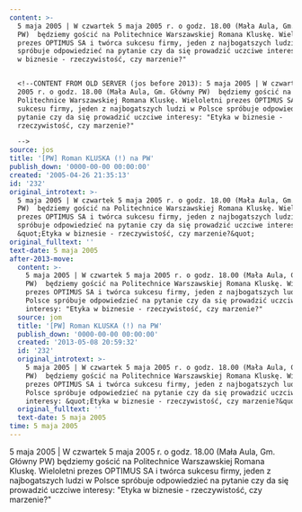 ```yaml
---
content: >-
  5 maja 2005 | W czwartek 5 maja 2005 r. o godz. 18.00 (Mała Aula, Gm. Główny
  PW)  będziemy gościć na Politechnice Warszawskiej Romana Kluskę. Wieloletni
  prezes OPTIMUS SA i twórca sukcesu firmy, jeden z najbogatszych ludzi w Polsce
  spróbuje odpowiedzieć na pytanie czy da się prowadzić uczciwe interesy: "Etyka
  w biznesie - rzeczywistość, czy marzenie?"


  <!--CONTENT FROM OLD SERVER (jos before 2013): 5 maja 2005 | W czwartek 5 maja
  2005 r. o godz. 18.00 (Mała Aula, Gm. Główny PW)  będziemy gościć na
  Politechnice Warszawskiej Romana Kluskę. Wieloletni prezes OPTIMUS SA i twórca
  sukcesu firmy, jeden z najbogatszych ludzi w Polsce spróbuje odpowiedzieć na
  pytanie czy da się prowadzić uczciwe interesy: "Etyka w biznesie -
  rzeczywistość, czy marzenie?"  

  -->
source: jos
title: '[PW] Roman KLUSKA (!) na PW'
publish_down: '0000-00-00 00:00:00'
created: '2005-04-26 21:35:13'
id: '232'
original_introtext: >-
  5 maja 2005 | W czwartek 5 maja 2005 r. o godz. 18.00 (Mała Aula, Gm. Główny
  PW)  będziemy gościć na Politechnice Warszawskiej Romana Kluskę. Wieloletni
  prezes OPTIMUS SA i twórca sukcesu firmy, jeden z najbogatszych ludzi w Polsce
  spróbuje odpowiedzieć na pytanie czy da się prowadzić uczciwe interesy:
  &quot;Etyka w biznesie - rzeczywistość, czy marzenie?&quot;  
original_fulltext: ''
text-date: 5 maja 2005
after-2013-move:
  content: >-
    5 maja 2005 | W czwartek 5 maja 2005 r. o godz. 18.00 (Mała Aula, Gm. Główny
    PW)  będziemy gościć na Politechnice Warszawskiej Romana Kluskę. Wieloletni
    prezes OPTIMUS SA i twórca sukcesu firmy, jeden z najbogatszych ludzi w
    Polsce spróbuje odpowiedzieć na pytanie czy da się prowadzić uczciwe
    interesy: "Etyka w biznesie - rzeczywistość, czy marzenie?"
  source: jom
  title: '[PW] Roman KLUSKA (!) na PW'
  publish_down: '0000-00-00 00:00:00'
  created: '2013-05-08 20:59:32'
  id: '232'
  original_introtext: >-
    5 maja 2005 | W czwartek 5 maja 2005 r. o godz. 18.00 (Mała Aula, Gm. Główny
    PW)  będziemy gościć na Politechnice Warszawskiej Romana Kluskę. Wieloletni
    prezes OPTIMUS SA i twórca sukcesu firmy, jeden z najbogatszych ludzi w
    Polsce spróbuje odpowiedzieć na pytanie czy da się prowadzić uczciwe
    interesy: &quot;Etyka w biznesie - rzeczywistość, czy marzenie?&quot;
  original_fulltext: ''
  text-date: 5 maja 2005
time: 5 maja 2005
---
```

5 maja 2005 | W czwartek 5 maja 2005 r. o godz. 18.00 (Mała Aula, Gm. Główny PW)  będziemy gościć na Politechnice Warszawskiej Romana Kluskę. Wieloletni prezes OPTIMUS SA i twórca sukcesu firmy, jeden z najbogatszych ludzi w Polsce spróbuje odpowiedzieć na pytanie czy da się prowadzić uczciwe interesy: "Etyka w biznesie - rzeczywistość, czy marzenie?"

<!--CONTENT FROM OLD SERVER (jos before 2013): 5 maja 2005 | W czwartek 5 maja 2005 r. o godz. 18.00 (Mała Aula, Gm. Główny PW)  będziemy gościć na Politechnice Warszawskiej Romana Kluskę. Wieloletni prezes OPTIMUS SA i twórca sukcesu firmy, jeden z najbogatszych ludzi w Polsce spróbuje odpowiedzieć na pytanie czy da się prowadzić uczciwe interesy: "Etyka w biznesie - rzeczywistość, czy marzenie?"  
-->

<!--{{json:{"created_date":"2005-04-26 21:35:13","publish_down":"0000-00-00 00:00:00","id":"232"}}}-->